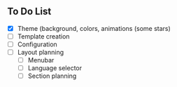 ## To Do List
- [x] Theme (background, colors, animations (some stars)
- [ ] Template creation
- [ ] Configuration
- [ ] Layout planning
  - [ ] Menubar
  - [ ] Language selector
  - [ ] Section planning
